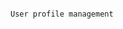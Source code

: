                                                                                         User profile management 

